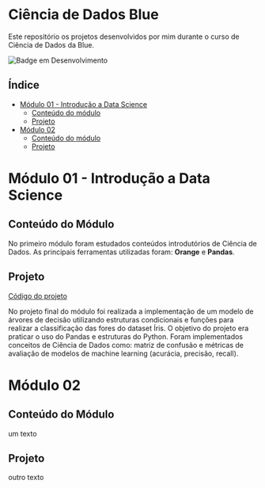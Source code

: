 # Ciência de Dados Blue
Este repositório os projetos desenvolvidos por mim durante o curso de Ciência de Dados da Blue.

![Badge em Desenvolvimento](http://img.shields.io/static/v1?label=STATUS&message=EM%20DESENVOLVIMENTO&color=GREEN&style=for-the-badge)

## Índice 

* [Módulo 01 - Introdução a Data Science](#Módulo-01---Introdução-a-Data-Science)
  * [Conteúdo do módulo](#Conteúdo-do-Módulo)
  * [Projeto](#Projeto)
* [Módulo 02](#Módulo-02)
  * [Conteúdo do módulo](#Conteúdo-do-Módulo)
  * [Projeto](#Projeto)

# Módulo 01 - Introdução a Data Science

## Conteúdo do Módulo

No primeiro módulo foram estudados conteúdos introdutórios de Ciência de Dados. As principais ferramentas utilizadas foram: **Orange** e **Pandas**.

## Projeto

[Código do projeto](https://github.com/duartejr/data_science_blue/blob/master/modulo01/modulo01_projeto02_implementar_classificar_arvore_decisao.ipynb)

No projeto final do módulo foi realizada a implementação de um modelo de árvores de decisão utilizando estruturas condicionais e funções para realizar a classificação das fores do dataset Íris. O objetivo do projeto era praticar o uso do Pandas e estruturas do Python. Foram implementados conceitos de Ciência de Dados como: matriz de confusão e métricas de avaliação de modelos de machine learning (acurácia, precisão, recall).


# Módulo 02
## Conteúdo do Módulo
um texto
## Projeto
outro texto
